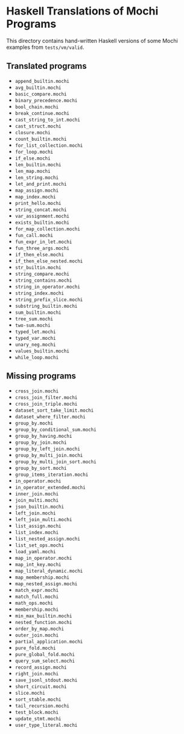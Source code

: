 # Haskell Translations of Mochi Programs

This directory contains hand-written Haskell versions of some Mochi examples from `tests/vm/valid`.

## Translated programs
- `append_builtin.mochi`
- `avg_builtin.mochi`
- `basic_compare.mochi`
- `binary_precedence.mochi`
- `bool_chain.mochi`
- `break_continue.mochi`
- `cast_string_to_int.mochi`
- `cast_struct.mochi`
- `closure.mochi`
- `count_builtin.mochi`
- `for_list_collection.mochi`
- `for_loop.mochi`
- `if_else.mochi`
- `len_builtin.mochi`
- `len_map.mochi`
- `len_string.mochi`
- `let_and_print.mochi`
- `map_assign.mochi`
- `map_index.mochi`
- `print_hello.mochi`
- `string_concat.mochi`
- `var_assignment.mochi`
- `exists_builtin.mochi`
- `for_map_collection.mochi`
- `fun_call.mochi`
- `fun_expr_in_let.mochi`
- `fun_three_args.mochi`
- `if_then_else.mochi`
- `if_then_else_nested.mochi`
- `str_builtin.mochi`
- `string_compare.mochi`
- `string_contains.mochi`
- `string_in_operator.mochi`
- `string_index.mochi`
- `string_prefix_slice.mochi`
- `substring_builtin.mochi`
- `sum_builtin.mochi`
- `tree_sum.mochi`
- `two-sum.mochi`
- `typed_let.mochi`
- `typed_var.mochi`
- `unary_neg.mochi`
- `values_builtin.mochi`
- `while_loop.mochi`


## Missing programs
- `cross_join.mochi`
- `cross_join_filter.mochi`
- `cross_join_triple.mochi`
- `dataset_sort_take_limit.mochi`
- `dataset_where_filter.mochi`
- `group_by.mochi`
- `group_by_conditional_sum.mochi`
- `group_by_having.mochi`
- `group_by_join.mochi`
- `group_by_left_join.mochi`
- `group_by_multi_join.mochi`
- `group_by_multi_join_sort.mochi`
- `group_by_sort.mochi`
- `group_items_iteration.mochi`
- `in_operator.mochi`
- `in_operator_extended.mochi`
- `inner_join.mochi`
- `join_multi.mochi`
- `json_builtin.mochi`
- `left_join.mochi`
- `left_join_multi.mochi`
- `list_assign.mochi`
- `list_index.mochi`
- `list_nested_assign.mochi`
- `list_set_ops.mochi`
- `load_yaml.mochi`
- `map_in_operator.mochi`
- `map_int_key.mochi`
- `map_literal_dynamic.mochi`
- `map_membership.mochi`
- `map_nested_assign.mochi`
- `match_expr.mochi`
- `match_full.mochi`
- `math_ops.mochi`
- `membership.mochi`
- `min_max_builtin.mochi`
- `nested_function.mochi`
- `order_by_map.mochi`
- `outer_join.mochi`
- `partial_application.mochi`
- `pure_fold.mochi`
- `pure_global_fold.mochi`
- `query_sum_select.mochi`
- `record_assign.mochi`
- `right_join.mochi`
- `save_jsonl_stdout.mochi`
- `short_circuit.mochi`
- `slice.mochi`
- `sort_stable.mochi`
- `tail_recursion.mochi`
- `test_block.mochi`
- `update_stmt.mochi`
- `user_type_literal.mochi`
